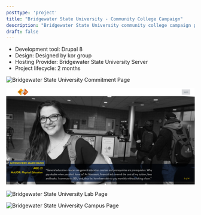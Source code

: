 ```yaml
---
posttype: 'project'
title: "Bridgewater State University - Community College Campaign"
description: "Bridgewater State University community college campaign project"
draft: false
---
```


- Development tool: Drupal 8         
- Design: Designed by kor group  
- Hosting Provider: Bridgewater State University Server  
- Project lifecycle: 2 months  

![Bridgewater State University Commitment Page](../../../assets/portfolio/kor/feature/bsu/bsu-cc2/full-bsu-cc2-campus.png)

![Bridgewater State University Student Profile Page](../../../assets/portfolio/kor/feature/bsu/bsu-cc2/full-bsu-cc2-student.png)

![Bridgewater State University Lab Page](../../../assets/portfolio/kor/feature/bsu/bsu-cc2/full-bsu-cc2-lab.png)

![Bridgewater State University Campus Page](../../../assets/portfolio/kor/feature/bsu/bsu-cc2/full-bsu-cc2-campus.png)